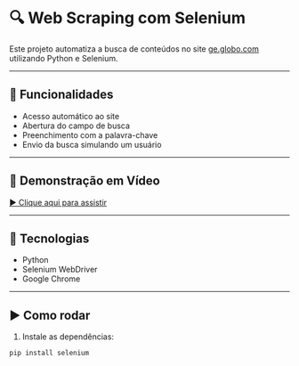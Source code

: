 # 🔍 Web Scraping com Selenium

Este projeto automatiza a busca de conteúdos no site [ge.globo.com](https://ge.globo.com/) utilizando Python e Selenium.

---

## 🎯 Funcionalidades

- Acesso automático ao site
- Abertura do campo de busca
- Preenchimento com a palavra-chave
- Envio da busca simulando um usuário

---

## 🎥 Demonstração em Vídeo

[▶ Clique aqui para assistir](/WebScraping.mp4)

---

## 🧰 Tecnologias

- Python
- Selenium WebDriver
- Google Chrome

---

## ▶ Como rodar

1. Instale as dependências:
```bash
pip install selenium
